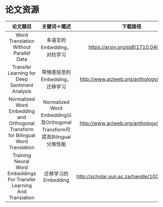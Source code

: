 # 论文资源

|    论文题目    |   关键词＋概述   | 下载路径 | github路径 |
| :-----------: | :-------------------: | :--------: | :-------:|
| Word Translation Without Parallel Data | 多语言的Embedding，对抗学习 | https://arxiv.org/pdf/1710.04087.pdf | https://github.com/facebookresearch/MUSE |
|Transfer Learning for Deep Sentiment Analysis |带情感信息的Embedding，迁移学习 | http://www.aclweb.org/anthology/P18-1235 ||
|Normalized Word Embedding and Orthogonal Transform for Bilingual Word Translation | Normalized Word Embedding以及Orthogonal Transform可提高Bilingual分类性能 | http://www.aclweb.org/anthology/N15-1104 | |
|Training Neural Word Embeddings For Transfer Learning And Translation|迁移学习的Embedding|http://scholar.sun.ac.za/handle/10019.1/98758||
